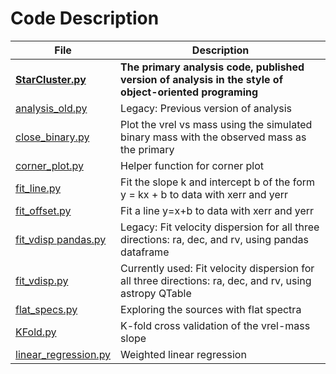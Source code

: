 # Code Description

| File |  Description  |
|---|---|
| **[StarCluster.py](StarCluster.py)** | **The primary analysis code, published version of analysis in the style of object-oriented programing** |
| [analysis_old.py](analysis_old.py) |  Legacy: Previous version of analysis  |
| [close_binary.py](close_binary.py)  | Plot the vrel vs mass using the simulated binary mass with the observed mass as the primary |
| [corner_plot.py](corner_plot.py) | Helper function for corner plot |
| [fit_line.py](fit_line.py) | Fit the slope k and intercept b of the form y = kx + b to data with xerr and yerr |
| [fit_offset.py](fit_offset.py) | Fit a line y=x+b to data with xerr and yerr |
| [fit_vdisp pandas.py](fit_vdisp_pandas.py) | Legacy: Fit velocity dispersion for all three directions: ra, dec, and rv, using pandas dataframe |
| [fit_vdisp.py](fit_vdisp.py) | Currently used: Fit velocity dispersion for all three directions: ra, dec, and rv, using astropy QTable |
| [flat_specs.py](flat_specs.py) | Exploring the sources with flat spectra |
| [KFold.py](KFold.py) | K-fold cross validation of the vrel-mass slope |
| [linear_regression.py](linear_regression.py) | Weighted linear regression |
